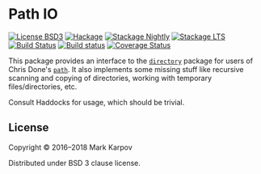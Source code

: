 # Path IO

[![License BSD3](https://img.shields.io/badge/license-BSD3-brightgreen.svg)](http://opensource.org/licenses/BSD-3-Clause)
[![Hackage](https://img.shields.io/hackage/v/path-io.svg?style=flat)](https://hackage.haskell.org/package/path-io)
[![Stackage Nightly](http://stackage.org/package/path-io/badge/nightly)](http://stackage.org/nightly/package/path-io)
[![Stackage LTS](http://stackage.org/package/path-io/badge/lts)](http://stackage.org/lts/package/path-io)
[![Build Status](https://travis-ci.org/mrkkrp/path-io.svg?branch=master)](https://travis-ci.org/mrkkrp/path-io)
[![Build status](https://ci.appveyor.com/api/projects/status/q0orxo6856n18jvg/branch/master?svg=true)](https://ci.appveyor.com/project/mrkkrp/path-io/branch/master)
[![Coverage Status](https://coveralls.io/repos/mrkkrp/path-io/badge.svg?branch=master&service=github)](https://coveralls.io/github/mrkkrp/path-io?branch=master)

This package provides an interface to
the [`directory`](https://hackage.haskell.org/package/directory) package for
users of Chris Done's [`path`](https://hackage.haskell.org/package/path). It
also implements some missing stuff like recursive scanning and copying of
directories, working with temporary files/directories, etc.

Consult Haddocks for usage, which should be trivial.

## License

Copyright © 2016–2018 Mark Karpov

Distributed under BSD 3 clause license.
